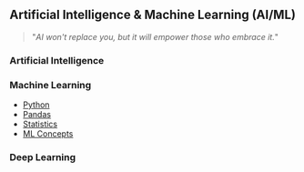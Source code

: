 ##  Artificial Intelligence & Machine Learning (AI/ML)

> "_AI won't replace you, but it will empower those who embrace it._"

### Artificial Intelligence
<!-- -   A field of study that uses computers to do processes that mimic human behavior -->

### Machine Learning
-   [Python](https://www.udemy.com/course/the-complete-python-course/)
-   [Pandas](https://www.dataschool.io/easier-data-analysis-with-pandas/)
-   [Statistics](MachineLearning/Statistics/README.md)
-   [ML Concepts](MachineLearning/README.md)

### Deep Learning
<!-- -   A subset of ML
-   Uses multilayer networks to build models that are inspired by the human brain. -->

